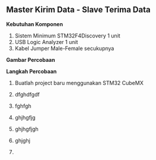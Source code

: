 ## Master Kirim Data - Slave Terima Data

**Kebutuhan Komponen**

1. Sistem Minimum STM32F4Discovery 1 unit
2. USB Logic Analyzer 1 unit
3. Kabel Jumper Male-Female secukupnya

**Gambar Percobaan**

**Langkah Percobaan**

1. Buatlah project baru menggunakan STM32 CubeMX
2. dfghdfgdf

3. fghfgh

4. ghjhgfjg

5. ghjhgfjgh

6. ghjghj

7. 


